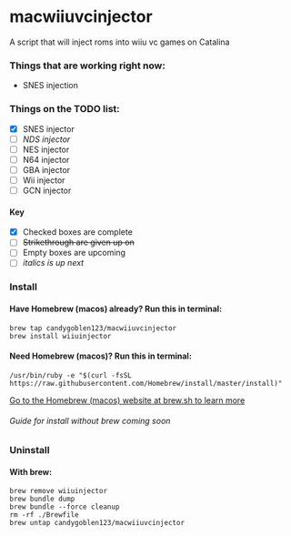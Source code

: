 # macwiiuvcinjector
A script that will inject roms into wiiu vc games on Catalina

### Things that are working right now:
- SNES injection

### Things on the TODO list:
- [x] SNES injector
- [ ] *NDS injector*
- [ ] NES injector
- [ ] N64 injector
- [ ] GBA injector
- [ ] Wii injector
- [ ] GCN injector

#### Key
- [x] Checked boxes are complete
- [ ] ~~Strikethrough are given up on~~
- [ ] Empty boxes are upcoming
- [ ] *italics is up next*

### Install
#### Have Homebrew (macos) already? Run this in terminal:
```shell
brew tap candygoblen123/macwiiuvcinjector
brew install wiiuinjector
```

#### Need Homebrew (macos)? Run this in terminal:
```shell
/usr/bin/ruby -e "$(curl -fsSL https://raw.githubusercontent.com/Homebrew/install/master/install)"
```
[Go to the Homebrew (macos) website at brew.sh to learn more](https://brew.sh)

###### Guide for install without brew coming soon

### Uninstall
#### With brew:
```shell
brew remove wiiuinjector
brew bundle dump
brew bundle --force cleanup
rm -rf ./Brewfile
brew untap candygoblen123/macwiiuvcinjector
```
